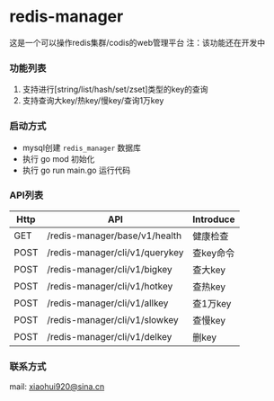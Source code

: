 # redis-manager
这是一个可以操作redis集群/codis的web管理平台
注：该功能还在开发中

### 功能列表
1. 支持进行[string/list/hash/set/zset]类型的key的查询
2. 支持查询大key/热key/慢key/查询1万key

### 启动方式
- mysql创建 `redis_manager` 数据库
- 执行 go mod 初始化
- 执行 go run main.go 运行代码

### API列表
Http | API | Introduce
--- | --- | --- 
GET |   /redis-manager/base/v1/health | 健康检查
POST |   /redis-manager/cli/v1/querykey | 查key命令
POST |   /redis-manager/cli/v1/bigkey | 查大key
POST |   /redis-manager/cli/v1/hotkey | 查热key
POST |   /redis-manager/cli/v1/allkey | 查1万key
POST |   /redis-manager/cli/v1/slowkey | 查慢key
POST |   /redis-manager/cli/v1/delkey | 删key

### 联系方式
mail: xiaohui920@sina.cn


